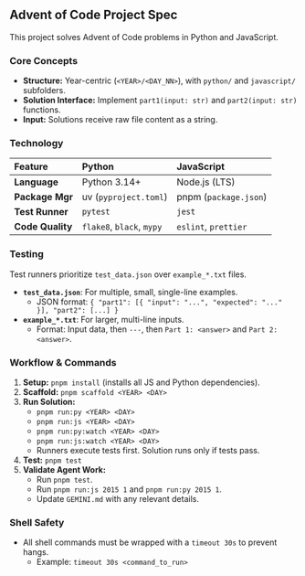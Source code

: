 ## Advent of Code Project Spec

This project solves Advent of Code problems in Python and JavaScript.

### Core Concepts

*   **Structure:** Year-centric (`<YEAR>/<DAY_NN>`), with `python/` and `javascript/` subfolders.
*   **Solution Interface:** Implement `part1(input: str)` and `part2(input: str)` functions.
*   **Input:** Solutions receive raw file content as a string.

### Technology

| Feature         | Python                          | JavaScript               |
| :-------------- | :------------------------------ | :----------------------- |
| **Language**    | Python 3.14+                    | Node.js (LTS)            |
| **Package Mgr** | uv (`pyproject.toml`)    | pnpm (`package.json`)    |
| **Test Runner** | `pytest`                        | `jest`                   |
| **Code Quality**| `flake8`, `black`, `mypy`       | `eslint`, `prettier`     |

### Testing

Test runners prioritize `test_data.json` over `example_*.txt` files.

*   **`test_data.json`**: For multiple, small, single-line examples.
    *   JSON format: `{ "part1": [{ "input": "...", "expected": "..." }], "part2": [...] }`
*   **`example_*.txt`**: For larger, multi-line inputs.
    *   Format: Input data, then `---`, then `Part 1: <answer>` and `Part 2: <answer>`.

### Workflow & Commands

1.  **Setup:** `pnpm install` (installs all JS and Python dependencies).
2.  **Scaffold:** `pnpm scaffold <YEAR> <DAY>`
3.  **Run Solution:**
    *   `pnpm run:py <YEAR> <DAY>`
    *   `pnpm run:js <YEAR> <DAY>`
    *   `pnpm run:py:watch <YEAR> <DAY>`
    *   `pnpm run:js:watch <YEAR> <DAY>`
    *   Runners execute tests first. Solution runs only if tests pass.
4.  **Test:** `pnpm test`
5.  **Validate Agent Work:**
    *   Run `pnpm test`.
    *   Run `pnpm run:js 2015 1` and `pnpm run:py 2015 1`.
    *   Update `GEMINI.md` with any relevant details.

### Shell Safety

*   All shell commands must be wrapped with a `timeout 30s` to prevent hangs.
    *   Example: `timeout 30s <command_to_run>`